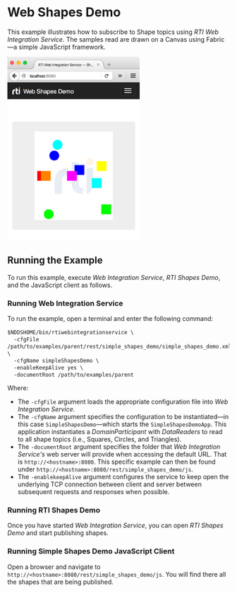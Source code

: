 # Web Shapes Demo
This example illustrates how to subscribe to Shape topics using _RTI Web
Integration Service_. The samples read are drawn on a Canvas using Fabric—a
simple JavaScript framework.

![Alt text](../../../resources/img/rti_web_shapes_demo_screenshot.png "Web Shapes Demo Screenshot")

## Running the Example
To run this example, execute _Web Integration Service_, _RTI Shapes Demo_, and
the JavaScript client as follows.

### Running Web Integration Service
To run the example, open a terminal and enter the following command:

```
$NDDSHOME/bin/rtiwebintegrationservice \
  -cfgFile /path/to/examples/parent/rest/simple_shapes_demo/simple_shapes_demo.xml \
  -cfgName simpleShapesDemo \
  -enableKeepAlive yes \
  -documentRoot /path/to/examples/parent
```

Where:

* The ``-cfgFile`` argument loads the appropriate configuration file
into _Web Integration Service_.
* The ``-cfgName`` argument specifies the configuration to be instantiated—in
this case ```SimpleShapesDemo```—which starts the ``SimpleShapesDemoApp``.
This application instantiates a _DomainParticipant_ with _DataReaders_ to read
to all shape topics (i.e., Squares, Circles, and Triangles).
* The ``-documentRoot`` argument specifies the folder that _Web
Integration Service's_ web server will provide when accessing the default URL.
That is ``http://<hostname>:8080``. This specific example can then be found
under ``http://<hostname>:8080/rest/simple_shapes_demo/js``.
* The ``-enablekeepAlive`` argument configures the service to keep open the
underlying TCP connection between client and server between subsequent requests
and responses when possible.

### Running RTI Shapes Demo
Once you have started _Web Integration Service_, you can open _RTI Shapes
Demo_ and start publishing shapes.

### Running Simple Shapes Demo JavaScript Client
Open a browser and navigate to
``http://<hostname>:8080/rest/simple_shapes_demo/js``. You will find
there all the shapes that are being published.
